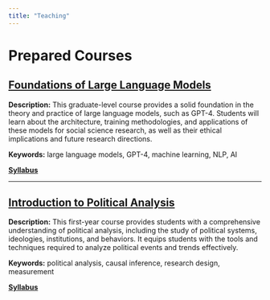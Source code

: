 ```yaml
---
title: "Teaching"
---
```


# Prepared Courses

## [Foundations of Large Language Models](https://github.com/mbosley/foundations-of-llms)

**Description:** This graduate-level course provides a solid foundation in the theory and practice of large language models, such as GPT-4. Students will learn about the architecture, training methodologies, and applications of these models for social science research, as well as their ethical implications and future research directions.

**Keywords:** large language models, GPT-4, machine learning, NLP, AI 

**[Syllabus](https://github.com/mbosley/foundations-of-llms)**

---

## [Introduction to Political Analysis](https://github.com/mbosley/intro-scientific-analysis)

**Description:** This first-year course provides students with a comprehensive understanding of political analysis, including the study of political systems, ideologies, institutions, and behaviors. It equips students with the tools and techniques required to analyze political events and trends effectively.

**Keywords:** political analysis, causal inference, research design, measurement

**[Syllabus](https://github.com/mbosley/intro-scientific-analysis)**


